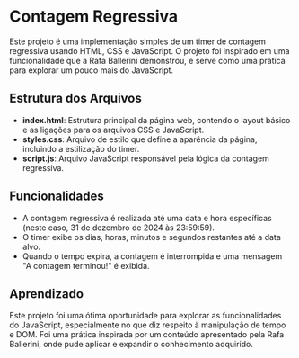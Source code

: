 # Contagem Regressiva

Este projeto é uma implementação simples de um timer de contagem regressiva usando HTML, CSS e JavaScript. O projeto foi inspirado em uma funcionalidade que a Rafa Ballerini demonstrou, e serve como uma prática para explorar um pouco mais do JavaScript.

## Estrutura dos Arquivos

- **index.html**: Estrutura principal da página web, contendo o layout básico e as ligações para os arquivos CSS e JavaScript.
- **styles.css**: Arquivo de estilo que define a aparência da página, incluindo a estilização do timer.
- **script.js**: Arquivo JavaScript responsável pela lógica da contagem regressiva.

## Funcionalidades

- A contagem regressiva é realizada até uma data e hora específicas (neste caso, 31 de dezembro de 2024 às 23:59:59).
- O timer exibe os dias, horas, minutos e segundos restantes até a data alvo.
- Quando o tempo expira, a contagem é interrompida e uma mensagem "A contagem terminou!" é exibida.

## Aprendizado

Este projeto foi uma ótima oportunidade para explorar as funcionalidades do JavaScript, especialmente no que diz respeito à manipulação de tempo e DOM. Foi uma prática inspirada por um conteúdo apresentado pela Rafa Ballerini, onde pude aplicar e expandir o conhecimento adquirido.
